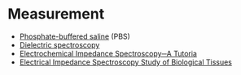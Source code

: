 # Measurement
* [Phosphate-buffered saline](https://en.wikipedia.org/wiki/Phosphate-buffered_saline) (PBS)
* [Dielectric spectroscopy](https://en.wikipedia.org/wiki/Dielectric_spectroscopy)
* [Electrochemical Impedance Spectroscopy─A Tutoria](https://pubs.acs.org/doi/10.1021/acsmeasuresciau.2c00070)
* [Electrical Impedance Spectroscopy Study of Biological Tissues](https://pmc.ncbi.nlm.nih.gov/articles/PMC2597841/)
